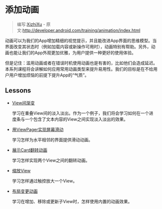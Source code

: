 # 添加动画

> 编写:[XizhiXu](https://github.com/XizhiXu) - 原文:<http://developer.android.com/training/animation/index.html>

动画可以为我们的App增加精细的视觉提示，并且能改进App界面的思维模型。当界面改变其状态时（例如加载内容或新操作可用时），动画特别有帮助。另外，动画也能让我们的App外观更加优雅，为用户提供一种更好的使用体验。

但是记住：滥用动画或者在错误时机使用动画也是有害的，比如他们会造成延迟。本系列课程将会讲解如何应用常用动画类型来提升易用性。我们的目标是在不给用户用户增加烦恼的前提下提升App的“气质”。

## Lessons

* [View间渐变](crossfade.html)

  学习在重叠View间的淡入淡出。作为一个例子，我们将会学习如何在一个进度条与一个包含了文本内容的View之间实现淡入淡出的效果。


* [用ViewPager实现屏幕滑动](screen-slide.html)

  学习怎样为水平相邻的界面提供滑动动画。


* [展示Card翻转动画](cardflip.html)

  学习怎样实现两个View之间的翻转动画。


* [缩放View](zoom.html)

  学习怎样通过触控放大一个View。


* [布局变更动画](layout.html)

  学习在增加、移除或更新子View时，怎样使用内置的动画效果。

